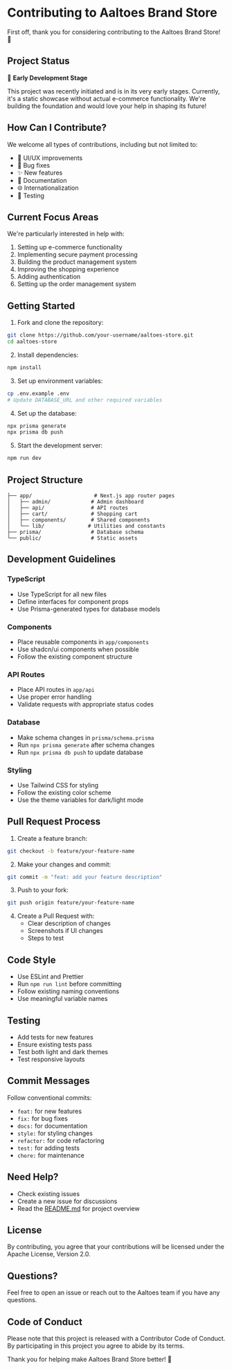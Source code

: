 # Contributing to Aaltoes Brand Store

First off, thank you for considering contributing to the Aaltoes Brand Store! 👋

## Project Status

🚧 **Early Development Stage**

This project was recently initiated and is in its very early stages. Currently, it's a static showcase without actual e-commerce functionality. We're building the foundation and would love your help in shaping its future!

## How Can I Contribute?

We welcome all types of contributions, including but not limited to:

- 🎨 UI/UX improvements
- 🔧 Bug fixes
- ✨ New features
- 📝 Documentation
- 🌐 Internationalization
- 🧪 Testing

## Current Focus Areas

We're particularly interested in help with:

1. Setting up e-commerce functionality
2. Implementing secure payment processing
3. Building the product management system
4. Improving the shopping experience
5. Adding authentication
6. Setting up the order management system

## Getting Started

1. Fork and clone the repository:
```bash
git clone https://github.com/your-username/aaltoes-store.git
cd aaltoes-store
```

2. Install dependencies:
```bash
npm install
```

3. Set up environment variables:
```bash
cp .env.example .env
# Update DATABASE_URL and other required variables
```

4. Set up the database:
```bash
npx prisma generate
npx prisma db push
```

5. Start the development server:
```bash
npm run dev
```

## Project Structure

```
├── app/                    # Next.js app router pages
│   ├── admin/             # Admin dashboard
│   ├── api/               # API routes
│   ├── cart/              # Shopping cart
│   ├── components/        # Shared components
│   └── lib/              # Utilities and constants
├── prisma/                # Database schema
└── public/                # Static assets
```

## Development Guidelines

### TypeScript
- Use TypeScript for all new files
- Define interfaces for component props
- Use Prisma-generated types for database models

### Components
- Place reusable components in `app/components`
- Use shadcn/ui components when possible
- Follow the existing component structure

### API Routes
- Place API routes in `app/api`
- Use proper error handling
- Validate requests with appropriate status codes

### Database
- Make schema changes in `prisma/schema.prisma`
- Run `npx prisma generate` after schema changes
- Run `npx prisma db push` to update database

### Styling
- Use Tailwind CSS for styling
- Follow the existing color scheme
- Use the theme variables for dark/light mode

## Pull Request Process

1. Create a feature branch:
```bash
git checkout -b feature/your-feature-name
```

2. Make your changes and commit:
```bash
git commit -m "feat: add your feature description"
```

3. Push to your fork:
```bash
git push origin feature/your-feature-name
```

4. Create a Pull Request with:
   - Clear description of changes
   - Screenshots if UI changes
   - Steps to test

## Code Style

- Use ESLint and Prettier
- Run `npm run lint` before committing
- Follow existing naming conventions
- Use meaningful variable names

## Testing

- Add tests for new features
- Ensure existing tests pass
- Test both light and dark themes
- Test responsive layouts

## Commit Messages

Follow conventional commits:
- `feat:` for new features
- `fix:` for bug fixes
- `docs:` for documentation
- `style:` for styling changes
- `refactor:` for code refactoring
- `test:` for adding tests
- `chore:` for maintenance

## Need Help?

- Check existing issues
- Create a new issue for discussions
- Read the [README.md](README.md) for project overview

## License

By contributing, you agree that your contributions will be licensed under the Apache License, Version 2.0.

## Questions?

Feel free to open an issue or reach out to the Aaltoes team if you have any questions.

## Code of Conduct

Please note that this project is released with a Contributor Code of Conduct. By participating in this project you agree to abide by its terms.

Thank you for helping make Aaltoes Brand Store better! 🙌 